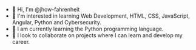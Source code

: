 - 👋 Hi, I'm @jhow-fahrenheit
- 👀 I'm interested in learning Web Development, HTML, CSS, JavaScript, Angular, Python and Cybersecurity.
- 🌱 I am currently learning the Python programming language.
- 💞️ I look to collaborate on projects where I can learn and develop my career.
